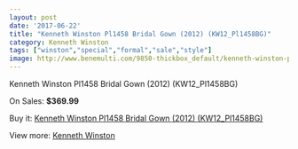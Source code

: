 ```yaml
---
layout: post
date: '2017-06-22'
title: "Kenneth Winston Pl1458 Bridal Gown (2012) (KW12_Pl1458BG)"
category: Kenneth Winston
tags: ["winston","special","formal","sale","style"]
image: http://www.benemulti.com/9850-thickbox_default/kenneth-winston-pl1458-bridal-gown-2012-kw12pl1458bg.jpg
---
```

Kenneth Winston Pl1458 Bridal Gown (2012) (KW12_Pl1458BG)

On Sales: **$369.99**
<a href="https://www.benemulti.com/en/kenneth-winston/3724-kenneth-winston-pl1458-bridal-gown-2012-kw12pl1458bg.html"><amp-img layout="responsive" width="600" height="600" src="//www.benemulti.com/9850-thickbox_default/kenneth-winston-pl1458-bridal-gown-2012-kw12pl1458bg.jpg" alt="Kenneth Winston Pl1458 Bridal Gown (2012) (KW12_Pl1458BG) 0" /></a>
<a href="https://www.benemulti.com/en/kenneth-winston/3724-kenneth-winston-pl1458-bridal-gown-2012-kw12pl1458bg.html"><amp-img layout="responsive" width="600" height="600" src="//www.benemulti.com/9852-thickbox_default/kenneth-winston-pl1458-bridal-gown-2012-kw12pl1458bg.jpg" alt="Kenneth Winston Pl1458 Bridal Gown (2012) (KW12_Pl1458BG) 1" /></a>
<a href="https://www.benemulti.com/en/kenneth-winston/3724-kenneth-winston-pl1458-bridal-gown-2012-kw12pl1458bg.html"><amp-img layout="responsive" width="600" height="600" src="//www.benemulti.com/9851-thickbox_default/kenneth-winston-pl1458-bridal-gown-2012-kw12pl1458bg.jpg" alt="Kenneth Winston Pl1458 Bridal Gown (2012) (KW12_Pl1458BG) 2" /></a>

Buy it: [Kenneth Winston Pl1458 Bridal Gown (2012) (KW12_Pl1458BG)](https://www.benemulti.com/en/kenneth-winston/3724-kenneth-winston-pl1458-bridal-gown-2012-kw12pl1458bg.html "Kenneth Winston Pl1458 Bridal Gown (2012) (KW12_Pl1458BG)")

View more: [Kenneth Winston](https://www.benemulti.com/en/36-kenneth-winston "Kenneth Winston")